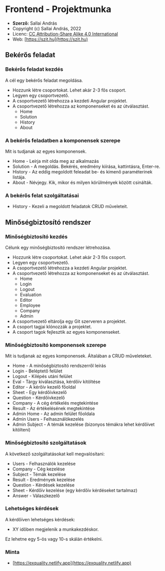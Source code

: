 # Frontend - Projektmunka

* **Szerző:** Sallai András
* Copyright (c) Sallai András, 2022
* Licenc: [CC Attribution-Share Alike 4.0 International](https://creativecommons.org/licenses/by-sa/4.0/)
* Web: [https://szit.hu](https://szit.hu)

## Bekérős feladat

### Bekérős feladat kezdés

A cél egy bekérős feladat megoldása.

* Hozzunk létre csoportokat. Lehet akár 2-3 fős csoport.
* Legyen egy csoportvezető.
* A csoportvezető létrehozza a kezdeti Angular projektet.
* A csoportvezető létrehozza az komponenseket és az útválasztást.
  * Home
  * Solution
  * History
  * About

### A bekérős feladatben a komponensek szerepe

Mit is tudjanak az egyes komponensek.

* Home - Leírja mit olda meg az alkalmazás
* Solution - A megoldás. Bekérés, eredmény kiírása, kattintásra, Enter-re.
* History - Az eddig megoldott feleadat be- és kimenő paraméterinek listája.
* About - Névjegy. Kik, mikor és milyen körülmények között csinálták.

### A bekérős felat szolgáltatásai

* History - Kezeli a megoldott feladatok CRUD műveleteit.

## Minőségbiztosító rendszer

### Minőségbiztosító kezdés

Célunk egy minőségbiztosító rendszer létrehozása.

* Hozzunk létre csoportokat. Lehet akár 2-3 fős csoport.
* Legyen egy csoportvezető.
* A csoportvezető létrehozza a kezdeti Angular projektet.
* A csoportvezető létrehozza az komponenseket és az útválasztást.
  * Home
  * Login
  * Logout
  * Evaluation
  * Editor
  * Employee
  * Company
  * Admin
* A csoportvezető eltárolja egy Git szerveren a projektet.
* A csoport tagjai klónozzák a projektet.
* A csoport tagok fejlesztik az egyes komponenseket.

### Minőségbiztosító komponensek szerepe

Mit is tudjanak az egyes komponensek. Általában a CRUD műveleteket.

* Home - A minőségbiztosító rendszerről leírás
* Login - Beléptető felület
* Logout - Kilépés utáni felület
* Eval - Tárgy kiválasztása, kérdőív kitöltése
* Editor - A kérőív kezelő főoldal
* Sheet - Egy kérdőívkezelő
* Question - Kérdőívkezelő
* Company - A cég értékelés megtekintése
* Result - Az értékelésének megtekintése
* Admin Home - Az admin felület főoldala
* Admin Users - Felhasználókezelés
* Admin Subject - A témák kezelése (bizonyos témákra lehet kérdőívet kitölteni)

### Minőségbiztosító szolgáltatások

A következő szolgáltatásokat kell megvalósítani:

* Users - Felhasználók kezelése
* Company - Cég kezelése
* Subject - Témák kezelése
* Result - Eredmények kezelése
* Question - Kérdések kezelése
* Sheet - Kérdőív kezelése (egy kérdőív kérdéseket tartalmaz)
* Answer - Válaszkezelő

### Lehetséges kérdések

A kérdőíven lehetséges kérdések:

* XY időben megjelenik a munkakezdéskor.

Ez lehetne egy 5-ös vagy 10-s skálán értékelni.

### Minta

* [https://exquality.netlify.app](https://exquality.netlify.app)
